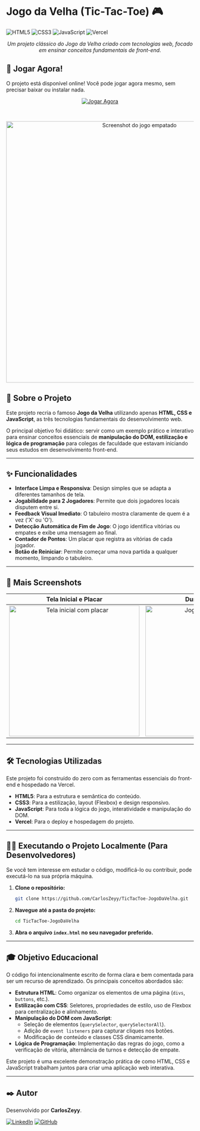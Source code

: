 # Jogo da Velha (Tic-Tac-Toe) 🎮

![HTML5](https://img.shields.io/badge/html5-%23E34F26.svg?style=for-the-badge&logo=html5&logoColor=white)
![CSS3](https://img.shields.io/badge/css3-%231572B6.svg?style=for-the-badge&logo=css3&logoColor=white)
![JavaScript](https://img.shields.io/badge/javascript-%23F7DF1E.svg?style=for-the-badge&logo=javascript&logoColor=black)
![Vercel](https://img.shields.io/badge/Vercel-000000?style=for-the-badge&logo=vercel&logoColor=white)

<p align="center">
  <em>Um projeto clássico do Jogo da Velha criado com tecnologias web, focado em ensinar conceitos fundamentais de front-end.</em>
</p>

## 🚀 Jogar Agora!

O projeto está disponível online! Você pode jogar agora mesmo, sem precisar baixar ou instalar nada.

<p align="center">
  <a href="https://tic-tac-toe-jogo-da-velha-seven.vercel.app/" target="_blank">
    <img src="https://img.shields.io/badge/CLIQUE_AQUI_PARA_JOGAR-25D366?style=for-the-badge&logo=react&logoColor=white" alt="Jogar Agora">
  </a>
</p>

<br>

<p align="center">
  <img src="https://i.ibb.co/BVdj4hSD/Print-Tic-Tac-Toe1.png" width="700" alt="Screenshot do jogo empatado">
</p>

## 🎯 Sobre o Projeto

Este projeto recria o famoso **Jogo da Velha** utilizando apenas **HTML, CSS e JavaScript**, as três tecnologias fundamentais do desenvolvimento web.

O principal objetivo foi didático: servir como um exemplo prático e interativo para ensinar conceitos essenciais de **manipulação do DOM, estilização e lógica de programação** para colegas de faculdade que estavam iniciando seus estudos em desenvolvimento front-end.

---

## ✨ Funcionalidades

-   **Interface Limpa e Responsiva**: Design simples que se adapta a diferentes tamanhos de tela.
-   **Jogabilidade para 2 Jogadores**: Permite que dois jogadores locais disputem entre si.
-   **Feedback Visual Imediato**: O tabuleiro mostra claramente de quem é a vez ('X' ou 'O').
-   **Detecção Automática de Fim de Jogo**: O jogo identifica vitórias ou empates e exibe uma mensagem ao final.
-   **Contador de Pontos**: Um placar que registra as vitórias de cada jogador.
-   **Botão de Reiniciar**: Permite começar uma nova partida a qualquer momento, limpando o tabuleiro.

---

## 📸 Mais Screenshots

| Tela Inicial e Placar | Durante a Partida | Vitória do Jogador 'X' |
| :---: | :---: | :---: |
| <img src="https://i.ibb.co/rRMwRyXh/Print-Tic-Tac-Toe2.png" width="350" alt="Tela inicial com placar"> | <img src="https://i.ibb.co/TDKKXGYb/Print-Tic-Tac-Toe3.png" width="350" alt="Jogo em andamento"> | <img src="https://i.ibb.co/x8f9CQCG/Print-Tic-Tac-Toe4.png" width="350" alt="Tela de vitória do jogador X"> |

---

## 🛠️ Tecnologias Utilizadas

Este projeto foi construído do zero com as ferramentas essenciais do front-end e hospedado na Vercel.

-   **HTML5**: Para a estrutura e semântica do conteúdo.
-   **CSS3**: Para a estilização, layout (Flexbox) e design responsivo.
-   **JavaScript**: Para toda a lógica do jogo, interatividade e manipulação do DOM.
-   **Vercel**: Para o deploy e hospedagem do projeto.

---

## 👨‍💻 Executando o Projeto Localmente (Para Desenvolvedores)

Se você tem interesse em estudar o código, modificá-lo ou contribuir, pode executá-lo na sua própria máquina.

1.  **Clone o repositório:**
    ```bash
    git clone https://github.com/CarlosZeyy/TicTacToe-JogoDaVelha.git
    ```

2.  **Navegue até a pasta do projeto:**
    ```bash
    cd TicTacToe-JogoDaVelha
    ```

3.  **Abra o arquivo `index.html` no seu navegador preferido.**

---

## 🎓 Objetivo Educacional

O código foi intencionalmente escrito de forma clara e bem comentada para ser um recurso de aprendizado. Os principais conceitos abordados são:

-   **Estrutura HTML**: Como organizar os elementos de uma página (`divs`, `buttons`, etc.).
-   **Estilização com CSS**: Seletores, propriedades de estilo, uso de Flexbox para centralização e alinhamento.
-   **Manipulação do DOM com JavaScript**:
    -   Seleção de elementos (`querySelector`, `querySelectorAll`).
    -   Adição de `event listeners` para capturar cliques nos botões.
    -   Modificação de conteúdo e classes CSS dinamicamente.
-   **Lógica de Programação**: Implementação das regras do jogo, como a verificação de vitória, alternância de turnos e detecção de empate.

Este projeto é uma excelente demonstração prática de como HTML, CSS e JavaScript trabalham juntos para criar uma aplicação web interativa.

---

## ✒️ Autor

Desenvolvido por **CarlosZeyy**.

[![LinkedIn](https://img.shields.io/badge/LinkedIn-0A66C2?style=for-the-badge&logo=linkedin&logoColor=white)](https://www.linkedin.com/in/carlos-eduardo-santos-oliveira/)
[![GitHub](https://img.shields.io/badge/GitHub-181717?style=for-the-badge&logo=github&logoColor=white)](https://github.com/CarlosZeyy)

